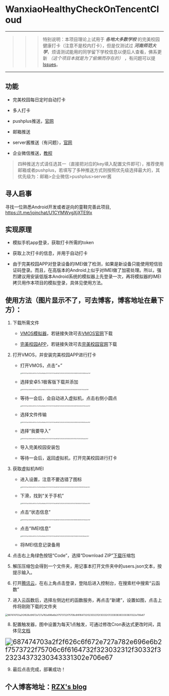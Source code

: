 # WanxiaoHealthyCheckOnTencentCloud

------

>>>特别说明：本项目理论上试用于 ___各地大多数学校___ 的完美校园健康打卡（注意不是校内打卡），但是仅测试过 ___河南师范大学___，烦请测试能用的同学留下学校信息以便后人查看，佛系更新 _（这个项目本就是为了偷懒而存在的）_ ，有问题可以提[Issues][2]。

------

## 功能

- 完美校园每日定时自动打卡

- 多人打卡

- pushplus推送，[官网][11]

- 邮箱推送

- server酱推送（有问题），[官网][10]

- 企业微信推送，[教程][12]

> 四种推送方式请任选其一（直接把对应的key填入配置文件即可），推荐使用邮箱或者pushplus，若填写了多种推送方式则按照优先级选择最大的，其优先级为：邮箱>企业微信>pushplus>server酱

<!--more-->

## 寻人启事

寻找一位熟悉Android开发或者逆向的童鞋完善此项目, https://t.me/joinchat/U1CYMWvgXjXTE9lx

## 实现原理

- 模拟手机app登录，获取打卡所需的token

- 获取上次打卡的信息，并用于自动打卡

- 由于完美校园APP对登录设备的IMEI做了检测，如果是新设备只能使用短信验证码登录。而且，在高版本的Android上似乎对IMEI做了加密处理。所以，强烈建议用安装低版本Android系统的模拟器上先登录一次，再将模拟器的IMEI拷贝用作本项目的模拟登录，具体见使用方法。

## 使用方法（图片显示不了，可去博客，博客地址在最下方）：

1. 下载所需文件

     - [VMOS模拟器][3]，若链接失效可去[VMOS官网][4]下载

     - [完美校园APP][5]，若链接失效可去[完美校园官网][6]下载

2. 打开VMOS，并安装完美校园APP进行打卡

    - 打开VMOS，点击“+”

      <img src="https://rzxpicgo.oss-cn-shenzhen.aliyuncs.com/687474703a2f2f626c6f672e727a782e696e6b2f7573722f75706c6f6164732f323032312f30332f323038393534333238392e6a7067.jpg" alt="687474703a2f2f626c6f672e727a782e696e6b2f7573722f75706c6f6164732f323032312f30332f323038393534333238392e6a7067" style="zoom:25%;" />

    - 选择安卓5.1极客版下载并添加

      <img src="https://rzxpicgo.oss-cn-shenzhen.aliyuncs.com/687474703a2f2f626c6f672e727a782e696e6b2f7573722f75706c6f6164732f323032312f30332f3136323637323437352e6a7067.jpg" alt="687474703a2f2f626c6f672e727a782e696e6b2f7573722f75706c6f6164732f323032312f30332f3136323637323437352e6a7067" style="zoom: 25%;" />

    - 等待一会后，会自动进入虚拟机，点击右侧小圆点

      <img src="https://rzxpicgo.oss-cn-shenzhen.aliyuncs.com/687474703a2f2f626c6f672e727a782e696e6b2f7573722f75706c6f6164732f323032312f30332f333439313034363237352e6a7067.jpg" alt="687474703a2f2f626c6f672e727a782e696e6b2f7573722f75706c6f6164732f323032312f30332f333439313034363237352e6a7067" style="zoom:25%;" />

    - 选择文件传输

      <img src="https://rzxpicgo.oss-cn-shenzhen.aliyuncs.com/687474703a2f2f626c6f672e727a782e696e6b2f7573722f75706c6f6164732f323032312f30332f323531383034333935362e6a7067.jpg" alt="687474703a2f2f626c6f672e727a782e696e6b2f7573722f75706c6f6164732f323032312f30332f323531383034333935362e6a7067" style="zoom:25%;" />

    - 选择“我要导入”

      <img src="https://rzxpicgo.oss-cn-shenzhen.aliyuncs.com/687474703a2f2f626c6f672e727a782e696e6b2f7573722f75706c6f6164732f323032312f30332f3137313237323132302e6a7067.jpg" alt="687474703a2f2f626c6f672e727a782e696e6b2f7573722f75706c6f6164732f323032312f30332f3137313237323132302e6a7067" style="zoom:25%;" />

    - 导入完美校园安装包

    - 等待一会后，返回虚拟机，打开完美校园进行打卡

3. 获取虚拟机IMEI

    - 进入设置，注意不要选错了图标

      <img src="https://rzxpicgo.oss-cn-shenzhen.aliyuncs.com/687474703a2f2f626c6f672e727a782e696e6b2f7573722f75706c6f6164732f323032312f30332f343032333531383931392e6a7067.jpg" alt="687474703a2f2f626c6f672e727a782e696e6b2f7573722f75706c6f6164732f323032312f30332f343032333531383931392e6a7067" style="zoom:25%;" />

    - 下滑，找到“关于手机”

      <img src="https://rzxpicgo.oss-cn-shenzhen.aliyuncs.com/687474703a2f2f626c6f672e727a782e696e6b2f7573722f75706c6f6164732f323032312f30332f313037393636343733332e6a7067.jpg" alt="687474703a2f2f626c6f672e727a782e696e6b2f7573722f75706c6f6164732f323032312f30332f313037393636343733332e6a7067" style="zoom:25%;" />

    - 点击“状态信息”

      <img src="https://rzxpicgo.oss-cn-shenzhen.aliyuncs.com/687474703a2f2f626c6f672e727a782e696e6b2f7573722f75706c6f6164732f323032312f30332f333139383336393237322e6a7067.jpg" alt="687474703a2f2f626c6f672e727a782e696e6b2f7573722f75706c6f6164732f323032312f30332f333139383336393237322e6a7067" style="zoom:25%;" />

    - 点击“IMEI信息”

      <img src="https://rzxpicgo.oss-cn-shenzhen.aliyuncs.com/687474703a2f2f626c6f672e727a782e696e6b2f7573722f75706c6f6164732f323032312f30332f3437363632333434382e6a7067.jpg" alt="687474703a2f2f626c6f672e727a782e696e6b2f7573722f75706c6f6164732f323032312f30332f3437363632333434382e6a7067" style="zoom:25%;" />

    - 将IMEI信息记录备用

4. 点击右上角绿色按钮“Code”，选择“Download ZIP”[下载][7]压缩包

5. 解压压缩包会得到一个文件夹，用记事本打开文件夹中的users.json文本，按提示输入。

6. 打开[腾讯云][8]，在右上角点击登录，登陆后进入控制台，在搜索栏中搜索“云函数”

7. 进入云函数后，选择左侧边栏的函数服务，再点击“新建”，设置如图，点击上传将刚刚下载的文件夹

  <img src="https://rzxpicgo.oss-cn-shenzhen.aliyuncs.com/687474703a2f2f626c6f672e727a782e696e6b2f7573722f75706c6f6164732f323032312f30332f313338363833303631322e706e67.png" alt="687474703a2f2f626c6f672e727a782e696e6b2f7573722f75706c6f6164732f323032312f30332f313338363833303631322e706e67" style="zoom: 50%;" />

8. 配置触发器，图中设置为每天1点触发，可通过修改Cron表达式更改时间，具体见[文档][9]

  <img src="https://rzxpicgo.oss-cn-shenzhen.aliyuncs.com/687474703a2f2f626c6f672e727a782e696e6b2f7573722f75706c6f6164732f323032312f30332f323234373230343331302e706e67.png" alt="687474703a2f2f626c6f672e727a782e696e6b2f7573722f75706c6f6164732f323032312f30332f323234373230343331302e706e67" style="zoom:150%;" />

9. 最后点击完成，部署成功！

## 个人博客地址：[RZX's blog][1]

[1]:http://blog.renzexxuan.com
[2]:https://github.com/FNDHSTD/WanxiaoHealthyCheckOnTencentCloud/issues
[3]:https://files.vmos.cn/vmospro/version/2021012018500427995_vmoscn.apk
[4]:http://www.vmos.cn/
[5]:http://apk.17wanxiao.com/campus/apk/wanxiao.apk
[6]:https://www.17wanxiao.com/new/index.html
[7]:https://github.com/FNDHSTD/WanxiaoHealthyCheckOnTencentCloud/archive/master.zip
[8]:https://cloud.tencent.com/
[9]:https://cloud.tencent.com/document/product/583/9708
[10]:http://sc.ftqq.com/
[11]:https://pushplus.hxtrip.com/
[12]:https://note.youdao.com/ynoteshare1/index.html?id=351e08a72378206f9dd64d2281e9b83b&type=note#/
